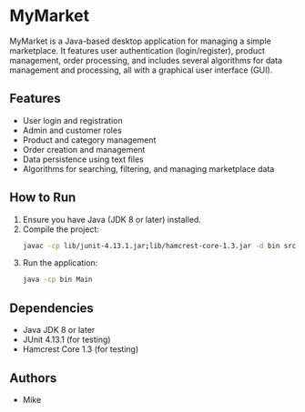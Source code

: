 # MyMarket

MyMarket is a Java-based desktop application for managing a simple marketplace. It features user authentication (login/register), product management, order processing, and includes several algorithms for data management and processing, all with a graphical user interface (GUI).

## Features
- User login and registration
- Admin and customer roles
- Product and category management
- Order creation and management
- Data persistence using text files
- Algorithms for searching, filtering, and managing marketplace data


## How to Run
1. Ensure you have Java (JDK 8 or later) installed.
2. Compile the project:
   ```bash
   javac -cp lib/junit-4.13.1.jar;lib/hamcrest-core-1.3.jar -d bin src/**/*.java
   ```
3. Run the application:
   ```bash
   java -cp bin Main
   ```


## Dependencies
- Java JDK 8 or later
- JUnit 4.13.1 (for testing)
- Hamcrest Core 1.3 (for testing)

## Authors
- Mike 

